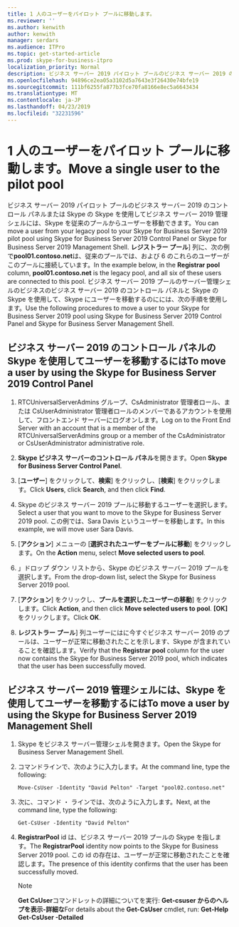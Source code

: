 ```yaml
---
title: 1 人のユーザーをパイロット プールに移動します。
ms.reviewer: ''
ms.author: kenwith
author: kenwith
manager: serdars
ms.audience: ITPro
ms.topic: get-started-article
ms.prod: skype-for-business-itpro
localization_priority: Normal
description: ビジネス サーバー 2019 パイロット プールのビジネス サーバー 2019 のコントロール パネルまたは Skype の Skype を使用してビジネス サーバー 2019 管理シェルには、Skype を従来のプールからユーザーを移動できます。 レジストラー プール] 列に、次の例で pool01.contoso.net は、従来のプールでは、および 6 のこれらのユーザーがこのプールに接続しています。 ビジネス サーバー 2019 プールのサーバー管理シェルのビジネスのビジネス サーバー 2019 のコントロール パネルと Skype の Skype を使用して、Skype にユーザーを移動するのにには、次の手順を使用します。
ms.openlocfilehash: 94896ce2ea05a3102d5a7643e3f26430e74bfe19
ms.sourcegitcommit: 111bf6255fa877b3fce70fa8166e8ec5a6643434
ms.translationtype: MT
ms.contentlocale: ja-JP
ms.lasthandoff: 04/23/2019
ms.locfileid: "32231596"
---
```

# <a name="move-a-single-user-to-the-pilot-pool"></a><span data-ttu-id="5cd6d-105">1 人のユーザーをパイロット プールに移動します。</span><span class="sxs-lookup"><span data-stu-id="5cd6d-105">Move a single user to the pilot pool</span></span>

<span data-ttu-id="5cd6d-106">ビジネス サーバー 2019 パイロット プールのビジネス サーバー 2019 のコントロール パネルまたは Skype の Skype を使用してビジネス サーバー 2019 管理シェルには、Skype を従来のプールからユーザーを移動できます。</span><span class="sxs-lookup"><span data-stu-id="5cd6d-106">You can move a user from your legacy pool to your Skype for Business Server 2019 pilot pool using Skype for Business Server 2019 Control Panel or Skype for Business Server 2019 Management Shell.</span></span> <span data-ttu-id="5cd6d-107">**レジストラー プール**] 列に、次の例で**pool01.contoso.net**は、従来のプールでは、および 6 のこれらのユーザーがこのプールに接続しています。</span><span class="sxs-lookup"><span data-stu-id="5cd6d-107">In the example below, in the **Registrar pool** column, **pool01.contoso.net** is the legacy pool, and all six of these users are connected to this pool.</span></span> <span data-ttu-id="5cd6d-108">ビジネス サーバー 2019 プールのサーバー管理シェルのビジネスのビジネス サーバー 2019 のコントロール パネルと Skype の Skype を使用して、Skype にユーザーを移動するのにには、次の手順を使用します。</span><span class="sxs-lookup"><span data-stu-id="5cd6d-108">Use the following procedures to move a user to your Skype for Business Server 2019 pool using Skype for Business Server 2019 Control Panel and Skype for Business Server Management Shell.</span></span> 
  
## <a name="to-move-a-user-by-using-the-skype-for-business-server-2019-control-panel"></a><span data-ttu-id="5cd6d-109">ビジネス サーバー 2019 のコントロール パネルの Skype を使用してユーザーを移動するには</span><span class="sxs-lookup"><span data-stu-id="5cd6d-109">To move a user by using the Skype for Business Server 2019 Control Panel</span></span>
  
1. <span data-ttu-id="5cd6d-110">RTCUniversalServerAdmins グループ、CsAdministrator 管理者ロール、または CsUserAdministrator 管理者ロールのメンバーであるアカウントを使用して、フロントエンド サーバーにログオンします。</span><span class="sxs-lookup"><span data-stu-id="5cd6d-110">Log on to the Front End Server with an account that is a member of the RTCUniversalServerAdmins group or a member of the CsAdministrator or CsUserAdministrator administrative role.</span></span>
    
2. <span data-ttu-id="5cd6d-111">**Skype ビジネス サーバーのコントロール パネル**を開きます。</span><span class="sxs-lookup"><span data-stu-id="5cd6d-111">Open **Skype for Business Server Control Panel**.</span></span>
    
3. <span data-ttu-id="5cd6d-112">[**ユーザー**] をクリックして、**検索**] をクリックし、[**検索**] をクリックします。</span><span class="sxs-lookup"><span data-stu-id="5cd6d-112">Click **Users**, click **Search**, and then click **Find**.</span></span>
    
4. <span data-ttu-id="5cd6d-113">Skype のビジネス サーバー 2019 プールに移動するユーザーを選択します。</span><span class="sxs-lookup"><span data-stu-id="5cd6d-113">Select a user that you want to move to the Skype for Business Server 2019 pool.</span></span> <span data-ttu-id="5cd6d-114">この例では、Sara Davis というユーザーを移動します。</span><span class="sxs-lookup"><span data-stu-id="5cd6d-114">In this example, we will move user Sara Davis.</span></span>
    
5. <span data-ttu-id="5cd6d-115">[**アクション**] メニューの [**選択されたユーザーをプールに移動**] をクリックします。</span><span class="sxs-lookup"><span data-stu-id="5cd6d-115">On the **Action** menu, select **Move selected users to pool**.</span></span>
    
6. <span data-ttu-id="5cd6d-116">」ドロップ ダウン リストから、Skype のビジネス サーバー 2019 プールを選択します。</span><span class="sxs-lookup"><span data-stu-id="5cd6d-116">From the drop-down list, select the Skype for Business Server 2019 pool.</span></span>
    
7. <span data-ttu-id="5cd6d-117">[**アクション**] をクリックし、**プールを選択したユーザーの移動**] をクリックします。</span><span class="sxs-lookup"><span data-stu-id="5cd6d-117">Click **Action**, and then click **Move selected users to pool**.</span></span> <span data-ttu-id="5cd6d-118">**[OK]** をクリックします。</span><span class="sxs-lookup"><span data-stu-id="5cd6d-118">Click **OK**.</span></span>
  
8. <span data-ttu-id="5cd6d-119">**レジストラー プール**] 列ユーザーにはに今すぐビジネス サーバー 2019 のプールは、ユーザーが正常に移動されたことを示します、Skype が含まれていることを確認します。</span><span class="sxs-lookup"><span data-stu-id="5cd6d-119">Verify that the **Registrar pool** column for the user now contains the Skype for Business Server 2019 pool, which indicates that the user has been successfully moved.</span></span> 
    
## <a name="to-move-a-user-by-using-the-skype-for-business-server-2019-management-shell"></a><span data-ttu-id="5cd6d-120">ビジネス サーバー 2019 管理シェルには、Skype を使用してユーザーを移動するには</span><span class="sxs-lookup"><span data-stu-id="5cd6d-120">To move a user by using the Skype for Business Server 2019 Management Shell</span></span>

1. <span data-ttu-id="5cd6d-121">Skype をビジネス サーバー管理シェルを開きます。</span><span class="sxs-lookup"><span data-stu-id="5cd6d-121">Open the Skype for Business Server Management Shell.</span></span>
    
2. <span data-ttu-id="5cd6d-122">コマンドラインで、次のように入力します。</span><span class="sxs-lookup"><span data-stu-id="5cd6d-122">At the command line, type the following:</span></span> 
    
   ```
   Move-CsUser -Identity "David Pelton" -Target "pool02.contoso.net"
   ```

3. <span data-ttu-id="5cd6d-123">次に、コマンド ・ ラインでは、次のように入力します。</span><span class="sxs-lookup"><span data-stu-id="5cd6d-123">Next, at the command line, type the following:</span></span> 
    
   ```
   Get-CsUser -Identity "David Pelton"
   ```

4. <span data-ttu-id="5cd6d-124">**RegistrarPool** id は、ビジネス サーバー 2019 プールの Skype を指します。</span><span class="sxs-lookup"><span data-stu-id="5cd6d-124">The **RegistrarPool** identity now points to the Skype for Business Server 2019 pool.</span></span> <span data-ttu-id="5cd6d-125">この id の存在は、ユーザーが正常に移動されたことを確認します。</span><span class="sxs-lookup"><span data-stu-id="5cd6d-125">The presence of this identity confirms that the user has been successfully moved.</span></span> 

    > [!NOTE]
    > <span data-ttu-id="5cd6d-126">**Get CsUser**コマンドレットの詳細についてを実行: **Get-csuser からのヘルプを表示-詳細な**</span><span class="sxs-lookup"><span data-stu-id="5cd6d-126">For details about the **Get-CsUser** cmdlet, run: **Get-Help Get-CsUser -Detailed**</span></span>
  

